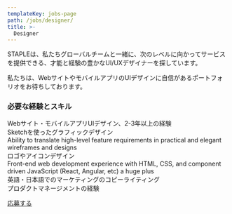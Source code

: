 ```yaml
---
templateKey: jobs-page
path: /jobs/designer/
title: >-
  Designer
---
```


<p>STAPLEは、私たちグローバルチームと一緒に、次のレベルに向かってサービスを提供できる、才能と経験の豊かなUI/UXデザイナーを探しています。</p>
<p>私たちは、WebサイトやモバイルアプリのUIデザインに自信があるポートフォリオをお待ちしております。</p>

### 必要な経験とスキル
Webサイト・モバイルアプリUIデザイン、2-3年以上の経験<br />
Sketchを使ったグラフィックデザイン<br />
Ability to translate high-level feature requirements in practical and elegant wireframes and designs<br />
ロゴやアイコンデザイン<br />
Front-end web development experience with HTML, CSS, and component driven JavaScript (React, Angular, etc) a huge plus<br />
英語・日本語でのマーケティングのコピーライティング<br />
プロダクトマネージメントの経験
<div class="text-center">
<a class="button is-medium is-primary is-outlined pl5 pr5" href="/contact/">応募する</a>
</div>